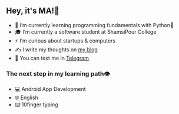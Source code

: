 ## Hey, it's MA!👋

- 🌱 I’m currently learning programming fundamentals with Python🐍
- 🎓 I’m currently a software student at ShamsiPour College
- ⚡ I’m curious about startups & computers
- ✍️ I write my thoughts on [my blog](https://MehdiArman.ir)
- 🤝 You can text me in [Telegram](https://t.me/MehdiArmana)

### The next step in my learning path👁️

- 💻 Android App Development
- 🌐 English
- ⌨️ 10finger typing


